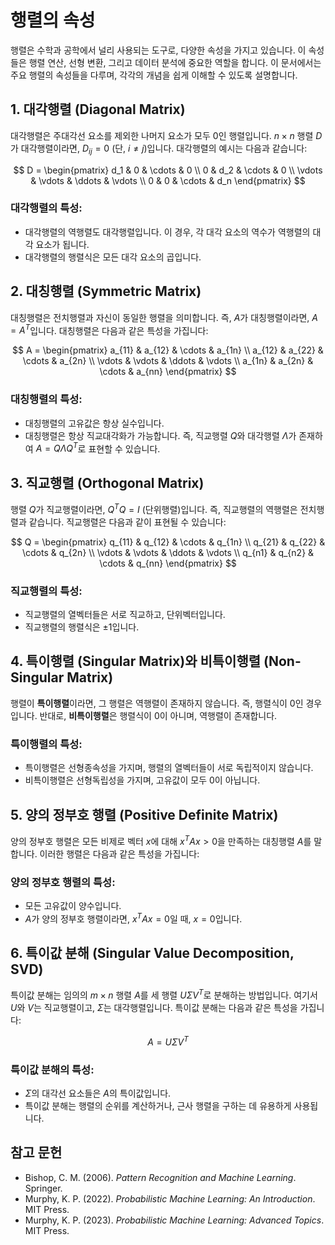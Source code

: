 # 행렬의 속성

행렬은 수학과 공학에서 널리 사용되는 도구로, 다양한 속성을 가지고 있습니다. 이 속성들은 행렬 연산, 선형 변환, 그리고 데이터 분석에 중요한 역할을 합니다. 이 문서에서는 주요 행렬의 속성들을 다루며, 각각의 개념을 쉽게 이해할 수 있도록 설명합니다.

## 1. 대각행렬 (Diagonal Matrix)

대각행렬은 주대각선 요소를 제외한 나머지 요소가 모두 0인 행렬입니다. $n \times n$ 행렬 $D$가 대각행렬이라면, $D_{ij} = 0$ (단, $i \neq j$)입니다. 대각행렬의 예시는 다음과 같습니다:

$$
D = \begin{pmatrix}
d_1 & 0 & \cdots & 0 \\
0 & d_2 & \cdots & 0 \\
\vdots & \vdots & \ddots & \vdots \\
0 & 0 & \cdots & d_n
\end{pmatrix}
$$

### 대각행렬의 특성:
- 대각행렬의 역행렬도 대각행렬입니다. 이 경우, 각 대각 요소의 역수가 역행렬의 대각 요소가 됩니다.
- 대각행렬의 행렬식은 모든 대각 요소의 곱입니다.

## 2. 대칭행렬 (Symmetric Matrix)

대칭행렬은 전치행렬과 자신이 동일한 행렬을 의미합니다. 즉, $A$가 대칭행렬이라면, $A = A^T$입니다. 대칭행렬은 다음과 같은 특성을 가집니다:

$$
A = \begin{pmatrix}
a_{11} & a_{12} & \cdots & a_{1n} \\
a_{12} & a_{22} & \cdots & a_{2n} \\
\vdots & \vdots & \ddots & \vdots \\
a_{1n} & a_{2n} & \cdots & a_{nn}
\end{pmatrix}
$$

### 대칭행렬의 특성:
- 대칭행렬의 고유값은 항상 실수입니다.
- 대칭행렬은 항상 직교대각화가 가능합니다. 즉, 직교행렬 $Q$와 대각행렬 $\Lambda$가 존재하여 $A = Q\Lambda Q^T$로 표현할 수 있습니다.

## 3. 직교행렬 (Orthogonal Matrix)

행렬 $Q$가 직교행렬이라면, $Q^T Q = I$ (단위행렬)입니다. 즉, 직교행렬의 역행렬은 전치행렬과 같습니다. 직교행렬은 다음과 같이 표현될 수 있습니다:

$$
Q = \begin{pmatrix}
q_{11} & q_{12} & \cdots & q_{1n} \\
q_{21} & q_{22} & \cdots & q_{2n} \\
\vdots & \vdots & \ddots & \vdots \\
q_{n1} & q_{n2} & \cdots & q_{nn}
\end{pmatrix}
$$

### 직교행렬의 특성:
- 직교행렬의 열벡터들은 서로 직교하고, 단위벡터입니다.
- 직교행렬의 행렬식은 $\pm 1$입니다.

## 4. 특이행렬 (Singular Matrix)와 비특이행렬 (Non-Singular Matrix)

행렬이 **특이행렬**이라면, 그 행렬은 역행렬이 존재하지 않습니다. 즉, 행렬식이 0인 경우입니다. 반대로, **비특이행렬**은 행렬식이 0이 아니며, 역행렬이 존재합니다.

### 특이행렬의 특성:
- 특이행렬은 선형종속성을 가지며, 행렬의 열벡터들이 서로 독립적이지 않습니다.
- 비특이행렬은 선형독립성을 가지며, 고유값이 모두 0이 아닙니다.

## 5. 양의 정부호 행렬 (Positive Definite Matrix)

양의 정부호 행렬은 모든 비제로 벡터 $x$에 대해 $x^T A x > 0$을 만족하는 대칭행렬 $A$를 말합니다. 이러한 행렬은 다음과 같은 특성을 가집니다:

### 양의 정부호 행렬의 특성:
- 모든 고유값이 양수입니다.
- $A$가 양의 정부호 행렬이라면, $x^T A x = 0$일 때, $x = 0$입니다.

## 6. 특이값 분해 (Singular Value Decomposition, SVD)

특이값 분해는 임의의 $m \times n$ 행렬 $A$를 세 행렬 $U \Sigma V^T$로 분해하는 방법입니다. 여기서 $U$와 $V$는 직교행렬이고, $\Sigma$는 대각행렬입니다. 특이값 분해는 다음과 같은 특성을 가집니다:

$$
A = U \Sigma V^T
$$

### 특이값 분해의 특성:
- $\Sigma$의 대각선 요소들은 $A$의 특이값입니다.
- 특이값 분해는 행렬의 순위를 계산하거나, 근사 행렬을 구하는 데 유용하게 사용됩니다.

## 참고 문헌

- Bishop, C. M. (2006). *Pattern Recognition and Machine Learning*. Springer.
- Murphy, K. P. (2022). *Probabilistic Machine Learning: An Introduction*. MIT Press.
- Murphy, K. P. (2023). *Probabilistic Machine Learning: Advanced Topics*. MIT Press.
